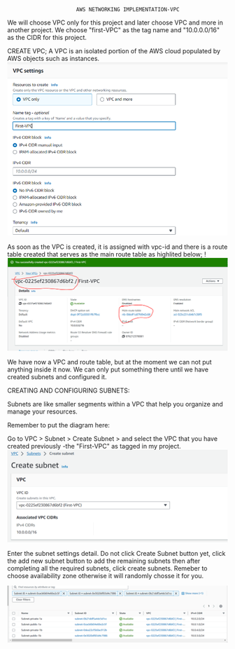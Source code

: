                           AWS NETWORKING IMPLEMENTATION-VPC

We will choose VPC only for this project and later choose VPC and more in another project.
We choose "first-VPC" as the tag name and "10.0.0.0/16" as the CIDR for this project.

CREATE VPC;
A VPC is an isolated portion of the AWS cloud populated by AWS objects such as instances.
![Alt text](image.png)

As soon as the VPC is created, it is assigned with vpc-id and there is a route table created that serves as the main route table as highlited below;
!![Alt text](image-4.png)

We have now a VPC and route table, but at the moment we can not put anything inside it now. We can only put something there until we have created subnets and configured it.

CREATING AND CONFIGURING SUBNETS:

Subnets are like smaller segments within a VPC that help you organize and manage your resources.

Remember to put the diagram here:

Go to VPC > Subnet > Create Subnet > and select the VPC that you have created previously -the "First-VPC" as tagged in my project.
![Alt text](image-5.png)

Enter the subnet settings detail. Do not click Create Subnet button yet, click the add new subnet button to add the remaining subnets then after completing all the required subnets, click create subnets. Remeber to choose availability zone otherwise it will randomly chosse it for you.

![Alt text](image-6.png)

